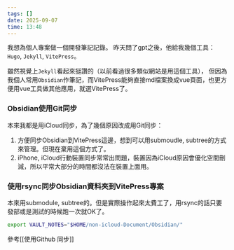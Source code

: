 ```yaml
---
tags: []
date: 2025-09-07
time: 13:48
---
```


我想為個人專案做一個開發筆記記錄。
昨天問了gpt之後，他給我幾個工具：`Hugo`, `Jekyll`, `VitePress`。

雖然視覺上`Jekyll`看起來挺讚的（以前看過很多類似網站是用這個工具），
但因為我個人常用`Obsidian`作筆記，而VitePress能夠直接md檔案換成vue頁面，也更方便用vue工具做其他應用，就選VitePress了。

### Obsidian使用Git同步
本來我都是用iCloud同步，為了幾個原因改成用Git同步：
1. 方便同步Obsidian到VitePress這邊，想到可以用submoudle, subtree的方式來管理。但現在棄用這個方式了。
2. iPhone, iCloud行動裝置同步常常出問題，裝置因為iCloud原因會優化空間刪減，所以平常大部分的時間都沒法在裝置上面用。

### 使用rsync同步Obsidian資料夾到VitePress專案
本來用submodule, subtree的。但是實際操作起來太費工了，用rsync的話只要發部或是測試的時候跑一次就OK了。

```bash
export VAULT_NOTES="$HOME/non-icloud-Document/Obsidian/"
```


參考[[使用Github 同步]]


